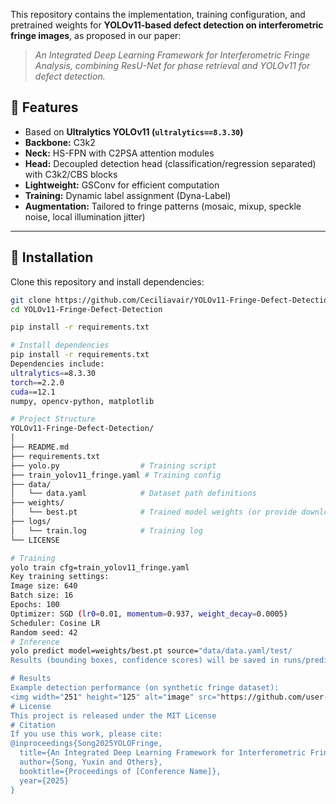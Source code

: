 This repository contains the implementation, training configuration, and pretrained weights for 
**YOLOv11-based defect detection on interferometric fringe images**, as proposed in our paper:

> *An Integrated Deep Learning Framework for Interferometric Fringe Analysis, combining ResU-Net for phase retrieval and YOLOv11 for defect detection.*  
## 📌 Features
- Based on **Ultralytics YOLOv11 (`ultralytics==8.3.30`)**
- **Backbone:** C3k2  
- **Neck:** HS-FPN with C2PSA attention modules  
- **Head:** Decoupled detection head (classification/regression separated) with C3k2/CBS blocks  
- **Lightweight:** GSConv for efficient computation  
- **Training:** Dynamic label assignment (Dyna-Label)  
- **Augmentation:** Tailored to fringe patterns (mosaic, mixup, speckle noise, local illumination jitter)

---

## 🔧 Installation

Clone this repository and install dependencies:

```bash
git clone https://github.com/Ceciliavair/YOLOv11-Fringe-Defect-Detection.git
cd YOLOv11-Fringe-Defect-Detection

pip install -r requirements.txt

# Install dependencies
pip install -r requirements.txt
Dependencies include:
ultralytics==8.3.30
torch==2.2.0
cuda==12.1
numpy, opencv-python, matplotlib

# Project Structure
YOLOv11-Fringe-Defect-Detection/
│
├── README.md
├── requirements.txt
├── yolo.py                  # Training script
├── train_yolov11_fringe.yaml # Training config
├── data/
│   └── data.yaml            # Dataset path definitions
├── weights/
│   └── best.pt              # Trained model weights (or provide download link)
├── logs/
│   └── train.log            # Training log
└── LICENSE

# Training
yolo train cfg=train_yolov11_fringe.yaml
Key training settings:
Image size: 640
Batch size: 16
Epochs: 100
Optimizer: SGD (lr0=0.01, momentum=0.937, weight_decay=0.0005)
Scheduler: Cosine LR
Random seed: 42
# Inference
yolo predict model=weights/best.pt source="data/data.yaml/test/
Results (bounding boxes, confidence scores) will be saved in runs/predict/.

# Results
Example detection performance (on synthetic fringe dataset):
<img width="251" height="125" alt="image" src="https://github.com/user-attachments/assets/fd8967df-7d42-4005-a816-cef5e36e47be" />
# License
This project is released under the MIT License
# Citation
If you use this work, please cite:
@inproceedings{Song2025YOLOFringe,
  title={An Integrated Deep Learning Framework for Interferometric Fringe Analysis},
  author={Song, Yuxin and Others},
  booktitle={Proceedings of [Conference Name]},
  year={2025}
}
